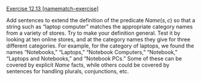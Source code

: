 [Exercise 12.13 \[namematch-exercise\]](ex_13/)

Add sentences to extend the definition of the
predicate ${Name}(s, c)$ so that a string such as “laptop computer”
matches the appropriate category names from a variety of stores. Try to
make your definition general. Test it by looking at ten online stores,
and at the category names they give for three different categories. For
example, for the category of laptops, we found the names “Notebooks,”
“Laptops,” “Notebook Computers,” “Notebook,” “Laptops and Notebooks,”
and “Notebook PCs.” Some of these can be covered by explicit ${Name}$
facts, while others could be covered by sentences for handling plurals,
conjunctions, etc.
